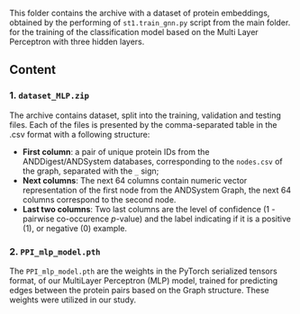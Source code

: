 This folder contains the archive with a dataset of protein embeddings, obtained by the performing of `st1.train_gnn.py` script from the main folder. for the training of the classification model based on the Multi Layer Perceptron with three hidden layers.

## Content

### 1. `dataset_MLP.zip`
The archive contains dataset, split into the training, validation and testing files. Each of the files is presented by the comma-separated table in the .csv format with a following structure:

- **First column**: a pair of unique protein IDs from the ANDDigest/ANDSystem databases, corresponding to the `nodes.csv` of the graph, separated with the `_` sign;
- **Next columns**: The next 64 columns contain numeric vector representation of the first node from the ANDSystem Graph, the next 64 columns correspond to the second node.
- **Last two columns**: Two last columns are the level of confidence (1 - pairwise co-occurence <i>p</i>-value) and the label indicating if it is a positive (1), or negative (0) example.

### 2. `PPI_mlp_model.pth`
The `PPI_mlp_model.pth` are the weights in the PyTorch serialized tensors format, of our MultiLayer Perceptron (MLP) model, trained for predicting edges between the protein pairs based on the Graph structure. These weights were utilized in our study.
